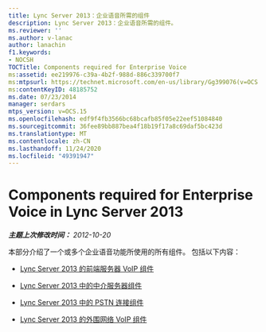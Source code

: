 ```yaml
---
title: Lync Server 2013：企业语音所需的组件
description: Lync Server 2013：企业语音所需的组件。
ms.reviewer: ''
ms.author: v-lanac
author: lanachin
f1.keywords:
- NOCSH
TOCTitle: Components required for Enterprise Voice
ms:assetid: ee219976-c39a-4b2f-988d-886c339700f7
ms:mtpsurl: https://technet.microsoft.com/en-us/library/Gg399076(v=OCS.15)
ms:contentKeyID: 48185752
ms.date: 07/23/2014
manager: serdars
mtps_version: v=OCS.15
ms.openlocfilehash: edf9f4fb3566bc68bcafb85f05e22eef51084840
ms.sourcegitcommit: 36fee89bb887bea4f18b19f17a8c69daf5bc423d
ms.translationtype: MT
ms.contentlocale: zh-CN
ms.lasthandoff: 11/24/2020
ms.locfileid: "49391947"
---
```

# <a name="components-required-for-enterprise-voice-in-lync-server-2013"></a>Components required for Enterprise Voice in Lync Server 2013

<div data-xmlns="http://www.w3.org/1999/xhtml">

<div class="topic" data-xmlns="http://www.w3.org/1999/xhtml" data-msxsl="urn:schemas-microsoft-com:xslt" data-cs="https://msdn.microsoft.com/">

<div data-asp="https://msdn2.microsoft.com/asp">



</div>

<div id="mainSection">

<div id="mainBody">

<span> </span>

_**主题上次修改时间：** 2012-10-20_

本部分介绍了一个或多个企业语音功能所使用的所有组件。 包括以下内容：

  - [Lync Server 2013 的前端服务器 VoIP 组件](lync-server-2013-front-end-server-voip-components.md)

  - [Lync Server 2013 中的中介服务器组件](lync-server-2013-mediation-server-component.md)

  - [Lync Server 2013 中的 PSTN 连接组件](lync-server-2013-pstn-connectivity-components.md)

  - [Lync Server 2013 的外围网络 VoIP 组件](lync-server-2013-perimeter-network-voip-components.md)

</div>

<span> </span>

</div>

</div>

</div>

